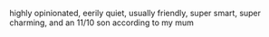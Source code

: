 highly opinionated, eerily quiet, usually friendly, super smart, super charming, and an 11/10 son according to my mum
